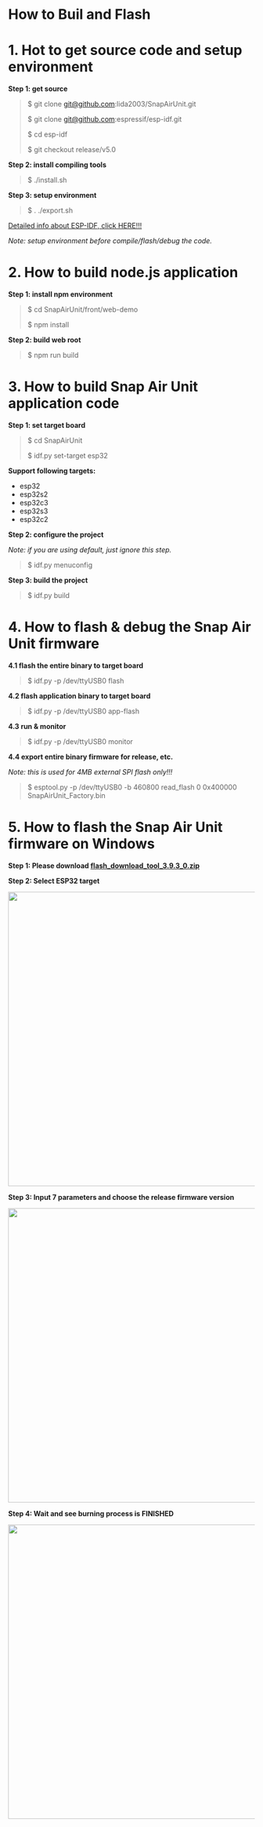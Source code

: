 # **How to Buil and Flash**

# 1. Hot to get source code and setup environment

**Step 1: get source**

> $ git clone git@github.com:lida2003/SnapAirUnit.git
>
> $ git clone git@github.com:espressif/esp-idf.git
>
> $ cd esp-idf
>
> $ git checkout release/v5.0
>

**Step 2: install compiling tools**

> $ ./install.sh

**Step 3: setup environment**

> $ . ./export.sh

[Detailed info about ESP-IDF, click HERE!!!](https://github.com/espressif/esp-idf/blob/master/README_CN.md)

*Note: setup environment before compile/flash/debug the code.*

# 2. How to build node.js application

**Step 1: install npm environment**

> $ cd SnapAirUnit/front/web-demo
>
> $ npm install

**Step 2: build web root**

> $ npm run build

# 3. How to build Snap Air Unit application code

**Step 1: set target board**

> $ cd SnapAirUnit
>
> $ idf.py set-target esp32

**Support following targets:**
- esp32
- esp32s2
- esp32c3
- esp32s3
- esp32c2

**Step 2: configure the project**

*Note: if you are using default, just ignore this step.*

> $ idf.py menuconfig

**Step 3: build the project**

> $ idf.py build


# 4. How to flash & debug the Snap Air Unit firmware

**4.1 flash the entire binary to target board**

> $ idf.py -p /dev/ttyUSB0 flash

**4.2 flash application binary to target board**

> $ idf.py -p /dev/ttyUSB0 app-flash

**4.3 run & monitor**

> $ idf.py -p /dev/ttyUSB0 monitor

**4.4 export entire binary firmware for release, etc.**

*Note: this is used for 4MB external SPI flash only!!!*

> $ esptool.py -p /dev/ttyUSB0 -b 460800 read_flash 0 0x400000 SnapAirUnit_Factory.bin

# 5. How to flash the Snap Air Unit firmware on Windows

**Step 1: Please download [flash_download_tool_3.9.3_0.zip](https://www.espressif.com/sites/default/files/tools/flash_download_tool_3.9.3_0.zip)**

**Step 2: Select ESP32 target**

<image src="./images/windows_tool_burn_image_1.png" width="600">

**Step 3: Input 7 parameters and choose the release firmware version**

<image src="./images/windows_tool_burn_image_2.png" width="600">

**Step 4: Wait and see burning process is FINISHED**

<image src="./images/windows_tool_burn_image_3.png" width="600">
